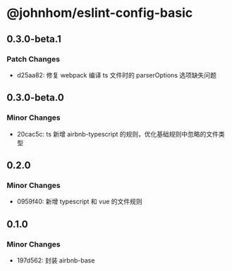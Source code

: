 # @johnhom/eslint-config-basic

## 0.3.0-beta.1

### Patch Changes

- d25aa82: 修复 webpack 编译 ts 文件时的 parserOptions 选项缺失问题

## 0.3.0-beta.0

### Minor Changes

- 20cac5c: ts 新增 airbnb-typescript 的规则，优化基础规则中忽略的文件类型

## 0.2.0

### Minor Changes

- 0959f40: 新增 typescript 和 vue 的文件规则

## 0.1.0

### Minor Changes

- 197d562: 封装 airbnb-base
